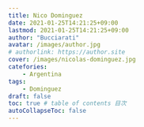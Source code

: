 ```yaml
---
title: Nico Dominguez
date: 2021-01-25T14:21:25+09:00
lastmod: 2021-01-25T14:21:25+09:00
author: "Bucciarati"
avatar: /images/author.jpg
# authorlink: https://author.site
cover: /images/nicolas-dominguez.jpg
catefories:
    - Argentina
tags: 
    - Dominguez
draft: false
toc: true # table of contents 目次
autoCollapseToc: false
---
```


